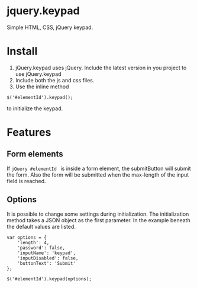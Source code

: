 # jquery.keypad
Simple HTML, CSS, jQuery keypad.

# Install
1. jQuery.keypad uses jQuery. Include the latest version in you project to use jQuery.keypad
2. Include both the js and css files.
3. Use the inline method
```jQuery
$('#elementId').keypad();
```
  to initialize the keypad.

# Features
## Form elements
If ```jQuery #elementId ``` is inside a form element, the submitButton will submit the form. Also the form will be submitted when the max-length of the input field is reached.

## Options
It is possible to change some settings during initialization. The initialization method takes a JSON object as the first parameter.
In the example beneath the default values are listed.

```jQuery
var options = {
    'length': 4,
    'password': false,
    'inputName': 'keypad',
    'inputDisabled': false,
    'buttonText': 'Submit'
};

$('#elementId').keypad(options);
```
